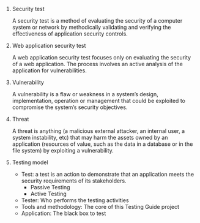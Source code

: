 
1. Security test

    A security test is a method of evaluating the security of a computer system or network 
    by methodically validating and verifying the effectiveness of application security controls.

2. Web application security test

    A web application security test focuses only on evaluating the security of a web application.
    The process involves an active analysis of the application for vulnerabilities.

3. Vulnerability

    A vulnerability is a flaw or weakness in a system’s design, implementation, operation or management 
    that could be exploited to compromise the system’s security objectives.

4. Threat
    
    A threat is anything (a malicious external attacker, an internal user, a system instability, etc) that may 
    harm the assets owned by an application (resources of value, such as the data in a database or in the file system) 
    by exploiting a vulnerability.

5. Testing model
    - Test: a test is an action to demonstrate that an application meets the security requirements of its stakeholders.
        - Passive Testing
        - Active Testing
    - Tester: Who performs the testing activities
    - Tools and methodology: The core of this Testing Guide project
    - Application: The black box to test
